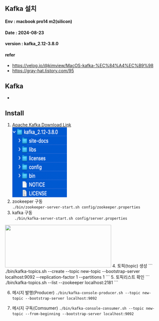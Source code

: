 ## Kafka 설치
#### Env : macbook pro14 m2(silicon)
#### Date : 2024-08-23
#### version : kafka_2.12-3.8.0  
#### refer     
+ https://velog.io/@kimview/MacOS-kafka-%EC%84%A4%EC%B9%98     
+ https://gray-hat.tistory.com/95      


## Kafka 
+ 



## Install  
1. [Apache Kafka Download Link](https://www.apache.org/dyn/closer.cgi?path=/kafka/3.8.0)      
   <img src = "img/kafkadirectory.png" width = "180" height = "230"/>       
2. zookeeper 구동            
 ``` ./bin/zookeeper-server-start.sh config/zookeeper.properties ```     
3. kafka 구동          
 ``` ./bin/kafka-server-start.sh config/server.properties```       
<img src = "img/startkafka.png" width = "350" height = "140"/>     
4. 토픽(topic) 생성
 ``` ./bin/kafka-topics.sh --create --topic new-topic --bootstrap-server localhost:9092 --replication-factor 1 --partitions 1 ```
5. 토픽리스트 확인
 ``` ./bin/kafka-topics.sh --list --zookeeper localhost:2181 ```

6. 메시지 발행(Producer)
 ``` ./bin/kafka-console-producer.sh --topic new-topic --bootstrap-server localhost:9092 ```

7. 메시지 구독(Comsumer)
 ``` ./bin/kafka-console-consumer.sh --topic new-topic --from-beginning --bootstrap-server localhost:9092 ```




